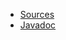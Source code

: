 * [Sources](https://github.com/Nasdanika/core/tree/master/resources)
* [Javadoc](https://javadoc.io/doc/org.nasdanika.core/resources/latest/org.nasdanika.resources/module-summary.html)